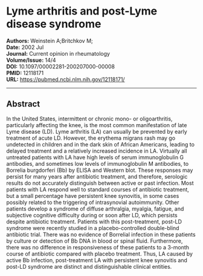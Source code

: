 # Lyme arthritis and post-Lyme disease syndrome

**Authors:** Weinstein A;Britchkov M;  
**Date:** 2002 Jul  
**Journal:** Current opinion in rheumatology  
**Volume/Issue:** 14/4  
**DOI:** 10.1097/00002281-200207000-00008  
**PMID:** 12118171  
**URL:** https://pubmed.ncbi.nlm.nih.gov/12118171/

---

## Abstract

In the United States, intermittent or chronic mono- or oligoarthritis, particularly affecting the knee, is the most common manifestation of late Lyme disease (LD). Lyme arthritis (LA) can usually be prevented by early treatment of acute LD. However, the erythema migrans rash may go undetected in children and in the dark skin of African Americans, leading to delayed treatment and a relatively increased incidence in LA. Virtually all untreated patients with LA have high levels of serum immunoglobulin G antibodies, and sometimes low levels of immunoglobulin M antibodies, to Borrelia burgdorferi (Bb) by ELISA and Western blot. These responses may persist for many years after antibiotic treatment, and therefore, serologic results do not accurately distinguish between active or past infection. Most patients with LA respond well to standard courses of antibiotic treatment, but a small percentage have persistent knee synovitis, in some cases possibly related to the triggering of intrasynovial autoimmunity. Other patients develop a syndrome of diffuse arthralgia, myalgia, fatigue, and subjective cognitive difficulty during or soon after LD, which persists despite antibiotic treatment. Patients with this post-treatment, post-LD syndrome were recently studied in a placebo-controlled double-blind antibiotic trial. There was no evidence of Borrelial infection in these patients by culture or detection of Bb DNA in blood or spinal fluid. Furthermore, there was no difference in responsiveness of these patients to a 3-month course of antibiotic compared with placebo treatment. Thus, LA caused by active Bb infection, post-treatment LA with persistent knee synovitis and post-LD syndrome are distinct and distinguishable clinical entities.
